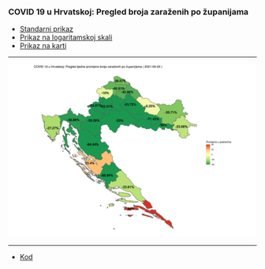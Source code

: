 ### COVID 19 u Hrvatskoj: Pregled broja zaraženih po županijama

- [Standarni prikaz](html/index.html)
- [Prikaz na logaritamskoj skali](html/index_log.html)
- [Prikaz na karti](html/index_map.html)

-----

![](img/map.png)

-----

- [Kod](https://github.com/ppalasek/covid_plots_croatia)

